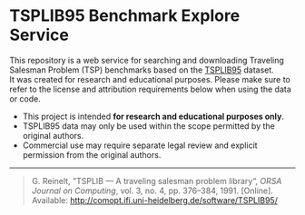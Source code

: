 # TSPLIB95 Benchmark Explore Service

This repository is a web service for searching and downloading Traveling Salesman Problem (TSP) benchmarks based on the [TSPLIB95](http://comopt.ifi.uni-heidelberg.de/software/TSPLIB95/) dataset.  
It was created for research and educational purposes. Please make sure to refer to the license and attribution requirements below when using the data or code.

- This project is intended **for research and educational purposes only**.
- TSPLIB95 data may only be used within the scope permitted by the original authors.
- Commercial use may require separate legal review and explicit permission from the original authors.

---

> G. Reinelt, "TSPLIB — A traveling salesman problem library“, *ORSA Journal on Computing*, vol. 3, no. 4, pp. 376–384, 1991. [Online]. Available: http://comopt.ifi.uni-heidelberg.de/software/TSPLIB95/
